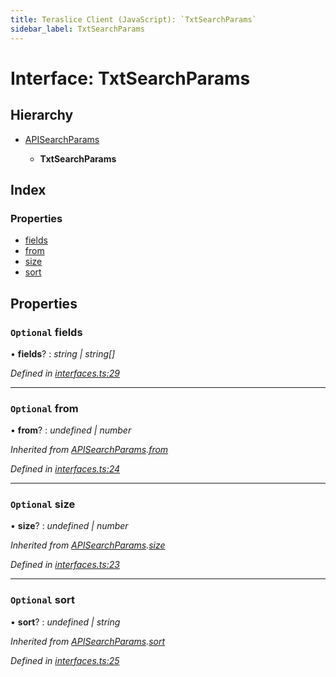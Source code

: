 ```yaml
---
title: Teraslice Client (JavaScript): `TxtSearchParams`
sidebar_label: TxtSearchParams
---
```


# Interface: TxtSearchParams

## Hierarchy

* [APISearchParams](apisearchparams.md)

  * **TxtSearchParams**

## Index

### Properties

* [fields](txtsearchparams.md#optional-fields)
* [from](txtsearchparams.md#optional-from)
* [size](txtsearchparams.md#optional-size)
* [sort](txtsearchparams.md#optional-sort)

## Properties

### `Optional` fields

• **fields**? : *string | string[]*

*Defined in [interfaces.ts:29](https://github.com/terascope/teraslice/blob/d2d877b60/packages/teraslice-client-js/src/interfaces.ts#L29)*

___

### `Optional` from

• **from**? : *undefined | number*

*Inherited from [APISearchParams](apisearchparams.md).[from](apisearchparams.md#optional-from)*

*Defined in [interfaces.ts:24](https://github.com/terascope/teraslice/blob/d2d877b60/packages/teraslice-client-js/src/interfaces.ts#L24)*

___

### `Optional` size

• **size**? : *undefined | number*

*Inherited from [APISearchParams](apisearchparams.md).[size](apisearchparams.md#optional-size)*

*Defined in [interfaces.ts:23](https://github.com/terascope/teraslice/blob/d2d877b60/packages/teraslice-client-js/src/interfaces.ts#L23)*

___

### `Optional` sort

• **sort**? : *undefined | string*

*Inherited from [APISearchParams](apisearchparams.md).[sort](apisearchparams.md#optional-sort)*

*Defined in [interfaces.ts:25](https://github.com/terascope/teraslice/blob/d2d877b60/packages/teraslice-client-js/src/interfaces.ts#L25)*
